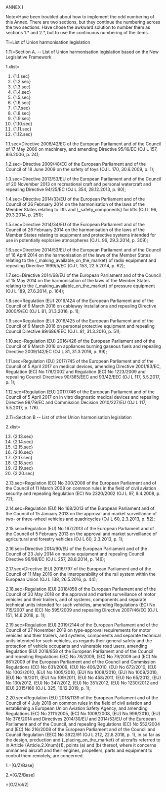 ANNEX I

Note=Have been troubled about how to implement the odd numbering of this Annex.  There are two sections, but they continue the numbering across the two sections.  Have chose the awkward solution to number them as sections 1.* and 2.*, but to use the continuous numbering of the items. 

Ti=List of Union harmonisation legislation

1.Ti=Section A. -- List of Union harmonisation legislation based on the New Legislative Framework

1.xlist=<ol><li>{1.1.sec}</li><li>{1.2.sec}</li><li>{1.3.sec}</li><li>{1.4.sec}</li><li>{1.5.sec}</li><li>{1.6.sec}</li><li>{1.7.sec}</li><li>{1.8.sec}</li><li>{1.9.sec}</li><li>{1.10.sec}</li><li>{1.11.sec}</li><li>{1.12.sec}</li></ol>

1.1.sec=Directive 2006/42/EC of the European Parliament and of the Council of 17 May 2006 on machinery, and amending Directive 95/16/EC (OJ L 157, 9.6.2006, p. 24);

1.2.sec=Directive 2009/48/EC of the European Parliament and of the Council of 18 June 2009 on the safety of toys (OJ L 170, 30.6.2009, p. 1);

1.3.sec=Directive 2013/53/EU of the European Parliament and of the Council of 20 November 2013 on recreational craft and personal watercraft and repealing Directive 94/25/EC (OJ L 354, 28.12.2013, p. 90);

1.4.sec=Directive 2014/33/EU of the European Parliament and of the Council of 26 February 2014 on the harmonisation of the laws of the Member States relating to lifts and {_safety_components} for lifts (OJ L 96, 29.3.2014, p. 251);

1.5.sec=Directive 2014/34/EU of the European Parliament and of the Council of 26 February 2014 on the harmonisation of the laws of the Member States relating to equipment and protective systems intended for use in potentially explosive atmospheres (OJ L 96, 29.3.2014, p. 309);

1.6.sec=Directive 2014/53/EU of the European Parliament and of the Council of 16 April 2014 on the harmonisation of the laws of the Member States relating to the {_making_available_on_the_market} of radio equipment and repealing Directive 1999/5/EC (OJ L 153, 22.5.2014, p. 62);

1.7.sec=Directive 2014/68/EU of the European Parliament and of the Council of 15 May 2014 on the harmonisation of the laws of the Member States relating to the {_making_available_on_the_market} of pressure equipment (OJ L 189, 27.6.2014, p. 164);

1.8.sec=Regulation (EU) 2016/424 of the European Parliament and of the Council of 9 March 2016 on cableway installations and repealing Directive 2000/9/EC (OJ L 81, 31.3.2016, p. 1);

1.9.sec=Regulation (EU) 2016/425 of the European Parliament and of the Council of 9 March 2016 on personal protective equipment and repealing Council Directive 89/686/EEC (OJ L 81, 31.3.2016, p. 51);

1.10.sec=Regulation (EU) 2016/426 of the European Parliament and of the Council of 9 March 2016 on appliances burning gaseous fuels and repealing Directive 2009/142/EC (OJ L 81, 31.3.2016, p. 99);

1.11.sec=Regulation (EU) 2017/745 of the European Parliament and of the Council of 5 April 2017 on medical devices, amending Directive 2001/83/EC, Regulation (EC) No 178/2002 and Regulation (EC) No 1223/2009 and repealing Council Directives 90/385/EEC and 93/42/EEC (OJ L 117, 5.5.2017, p. 1);

1.12.sec=Regulation (EU) 2017/746 of the European Parliament and of the Council of 5 April 2017 on in vitro diagnostic medical devices and repealing Directive 98/79/EC and Commission Decision 2010/227/EU (OJ L 117, 5.5.2017, p. 176).

2.Ti=Section B -- List of other Union harmonisation legislation

2.xlist=<ol start=13><li>{2.13.sec}</li><li>{2.14.sec}</li><li>{2.15.sec}</li><li>{2.16.sec}</li><li>{2.17.sec}</li><li>{2.18.sec}</li><li>{2.19.sec}</li><li>{2.20.sec}</li></ol>

2.13.sec=Regulation (EC) No 300/2008 of the European Parliament and of the Council of 11 March 2008 on common rules in the field of civil aviation security and repealing Regulation (EC) No 2320/2002 (OJ L 97, 9.4.2008, p. 72);

2.14.sec=Regulation (EU) No 168/2013 of the European Parliament and of the Council of 15 January 2013 on the approval and market surveillance of two- or three-wheel vehicles and quadricycles (OJ L 60, 2.3.2013, p. 52);

2.15.sec=Regulation (EU) No 167/2013 of the European Parliament and of the Council of 5 February 2013 on the approval and market surveillance of agricultural and forestry vehicles (OJ L 60, 2.3.2013, p. 1);

2.16.sec=Directive 2014/90/EU of the European Parliament and of the Council of 23 July 2014 on marine equipment and repealing Council Directive 96/98/EC (OJ L 257, 28.8.2014, p. 146);

2.17.sec=Directive (EU) 2016/797 of the European Parliament and of the Council of 11 May 2016 on the interoperability of the rail system within the European Union (OJ L 138, 26.5.2016, p. 44);

2.18.sec=Regulation (EU) 2018/858 of the European Parliament and of the Council of 30 May 2018 on the approval and market surveillance of motor vehicles and their trailers, and of systems, components and separate technical units intended for such vehicles, amending Regulations (EC) No 715/2007 and (EC) No 595/2009 and repealing Directive 2007/46/EC (OJ L 151, 14.6.2018, p. 1);

2.19.sec=Regulation (EU) 2019/2144 of the European Parliament and of the Council of 27 November 2019 on type-approval requirements for motor vehicles and their trailers, and systems, components and separate technical units intended for such vehicles, as regards their general safety and the protection of vehicle occupants and vulnerable road users, amending Regulation (EU) 2018/858 of the European Parliament and of the Council and repealing Regulations (EC) No 78/2009, (EC) No 79/2009 and (EC) No 661/2009 of the European Parliament and of the Council and Commission Regulations (EC) No 631/2009, (EU) No 406/2010, (EU) No 672/2010, (EU) No 1003/2010, (EU) No 1005/2010, (EU) No 1008/2010, (EU) No 1009/2010, (EU) No 19/2011, (EU) No 109/2011, (EU) No 458/2011, (EU) No 65/2012, (EU) No 130/2012, (EU) No 347/2012, (EU) No 351/2012, (EU) No 1230/2012 and (EU) 2015/166 (OJ L 325, 16.12.2019, p. 1);

2.20.sec=Regulation (EU) 2018/1139 of the European Parliament and of the Council of 4 July 2018 on common rules in the field of civil aviation and establishing a European Union Aviation Safety Agency, and amending Regulations (EC) No 2111/2005, (EC) No 1008/2008, (EU) No 996/2010, (EU) No 376/2014 and Directives 2014/30/EU and 2014/53/EU of the European Parliament and of the Council, and repealing Regulations (EC) No 552/2004 and (EC) No 216/2008 of the European Parliament and of the Council and Council Regulation (EEC) No 3922/91 (OJ L 212, 22.8.2018, p. 1), in so far as the design, production and {_placing_on_the_market} of aircrafts referred to in Article {Article.2.Xnum}(1), points (a) and (b) thereof, where it concerns unmanned aircraft and their engines, propellers, parts and equipment to control them remotely, are concerned.

1.=[G/Z/Base]

2.=[G/Z/Base]

=[G/Z/ol/2]
